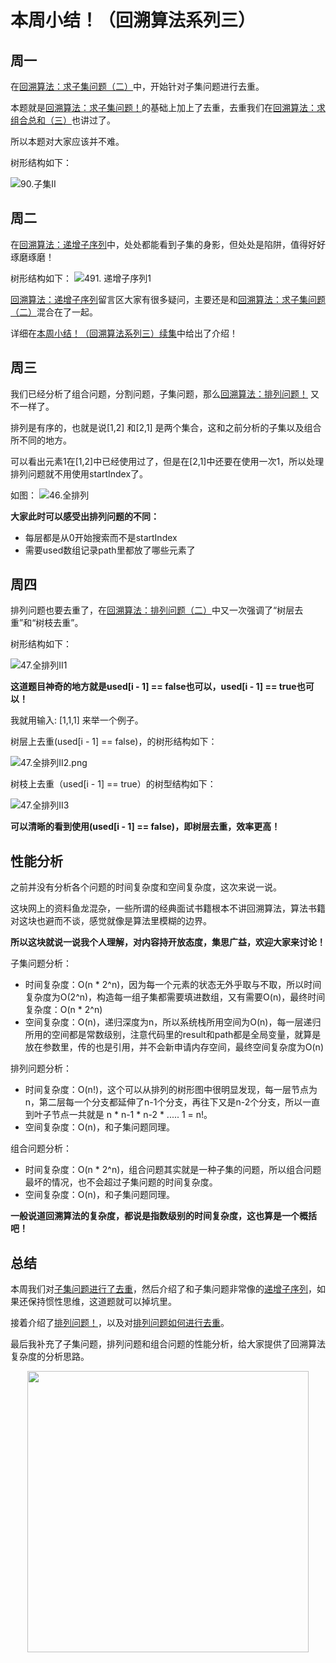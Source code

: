 

# 本周小结！（回溯算法系列三）

## 周一

在[回溯算法：求子集问题（二）](https://mp.weixin.qq.com/s/WJ4JNDRJgsW3eUN72Hh3uQ)中，开始针对子集问题进行去重。

本题就是[回溯算法：求子集问题！](https://mp.weixin.qq.com/s/NNRzX-vJ_pjK4qxohd_LtA)的基础上加上了去重，去重我们在[回溯算法：求组合总和（三）](https://mp.weixin.qq.com/s/_1zPYk70NvHsdY8UWVGXmQ)也讲过了。

所以本题对大家应该并不难。

树形结构如下：

![90.子集II](https://img-blog.csdnimg.cn/2020111217110449.png)

## 周二

在[回溯算法：递增子序列](https://mp.weixin.qq.com/s/ePxOtX1ATRYJb2Jq7urzHQ)中，处处都能看到子集的身影，但处处是陷阱，值得好好琢磨琢磨！

树形结构如下：
![491. 递增子序列1](https://img-blog.csdnimg.cn/20201112170832333.png)

[回溯算法：递增子序列](https://mp.weixin.qq.com/s/ePxOtX1ATRYJb2Jq7urzHQ)留言区大家有很多疑问，主要还是和[回溯算法：求子集问题（二）](https://mp.weixin.qq.com/s/WJ4JNDRJgsW3eUN72Hh3uQ)混合在了一起。

详细在[本周小结！（回溯算法系列三）续集](https://mp.weixin.qq.com/s/kSMGHc_YpsqL2j-jb_E_Ag)中给出了介绍！

## 周三

我们已经分析了组合问题，分割问题，子集问题，那么[回溯算法：排列问题！](https://mp.weixin.qq.com/s/SCOjeMX1t41wcvJq49GhMw) 又不一样了。

排列是有序的，也就是说[1,2] 和[2,1] 是两个集合，这和之前分析的子集以及组合所不同的地方。

可以看出元素1在[1,2]中已经使用过了，但是在[2,1]中还要在使用一次1，所以处理排列问题就不用使用startIndex了。

如图：
![46.全排列](https://img-blog.csdnimg.cn/20201112170304979.png)

**大家此时可以感受出排列问题的不同：**

* 每层都是从0开始搜索而不是startIndex
* 需要used数组记录path里都放了哪些元素了

## 周四

排列问题也要去重了，在[回溯算法：排列问题（二）](https://mp.weixin.qq.com/s/9L8h3WqRP_h8LLWNT34YlA)中又一次强调了“树层去重”和“树枝去重”。

树形结构如下：

![47.全排列II1](https://img-blog.csdnimg.cn/20201112171930470.png)

**这道题目神奇的地方就是used[i - 1] == false也可以，used[i - 1] == true也可以！**

我就用输入: [1,1,1] 来举一个例子。

树层上去重(used[i - 1] == false)，的树形结构如下：

![47.全排列II2.png](https://img-blog.csdnimg.cn/20201112172230434.png)

树枝上去重（used[i - 1] == true）的树型结构如下：

![47.全排列II3](https://img-blog.csdnimg.cn/20201112172327967.png)

**可以清晰的看到使用(used[i - 1] == false)，即树层去重，效率更高！**

## 性能分析

之前并没有分析各个问题的时间复杂度和空间复杂度，这次来说一说。

这块网上的资料鱼龙混杂，一些所谓的经典面试书籍根本不讲回溯算法，算法书籍对这块也避而不谈，感觉就像是算法里模糊的边界。

**所以这块就说一说我个人理解，对内容持开放态度，集思广益，欢迎大家来讨论！**

子集问题分析：
* 时间复杂度：O(n * 2^n)，因为每一个元素的状态无外乎取与不取，所以时间复杂度为O(2^n)，构造每一组子集都需要填进数组，又有需要O(n)，最终时间复杂度：O(n * 2^n)
* 空间复杂度：O(n)，递归深度为n，所以系统栈所用空间为O(n)，每一层递归所用的空间都是常数级别，注意代码里的result和path都是全局变量，就算是放在参数里，传的也是引用，并不会新申请内存空间，最终空间复杂度为O(n)

排列问题分析：
* 时间复杂度：O(n!)，这个可以从排列的树形图中很明显发现，每一层节点为n，第二层每一个分支都延伸了n-1个分支，再往下又是n-2个分支，所以一直到叶子节点一共就是 n * n-1 * n-2 * ..... 1 = n!。
* 空间复杂度：O(n)，和子集问题同理。

组合问题分析：
* 时间复杂度：O(n * 2^n)，组合问题其实就是一种子集的问题，所以组合问题最坏的情况，也不会超过子集问题的时间复杂度。
* 空间复杂度：O(n)，和子集问题同理。

**一般说道回溯算法的复杂度，都说是指数级别的时间复杂度，这也算是一个概括吧！**

## 总结

本周我们对[子集问题进行了去重](https://mp.weixin.qq.com/s/WJ4JNDRJgsW3eUN72Hh3uQ)，然后介绍了和子集问题非常像的[递增子序列](https://mp.weixin.qq.com/s/ePxOtX1ATRYJb2Jq7urzHQ)，如果还保持惯性思维，这道题就可以掉坑里。

接着介绍了[排列问题！](https://mp.weixin.qq.com/s/SCOjeMX1t41wcvJq49GhMw)，以及对[排列问题如何进行去重](https://mp.weixin.qq.com/s/9L8h3WqRP_h8LLWNT34YlA)。

最后我补充了子集问题，排列问题和组合问题的性能分析，给大家提供了回溯算法复杂度的分析思路。



<div align="center"><img src=https://code-thinking.cdn.bcebos.com/pics/01二维码.jpg width=450> </img></div>
